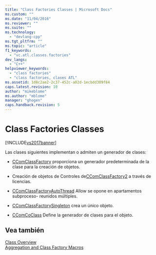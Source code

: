 ```yaml
---
title: "Class Factories Classes | Microsoft Docs"
ms.custom: ""
ms.date: "11/04/2016"
ms.reviewer: ""
ms.suite: ""
ms.technology: 
  - "devlang-cpp"
ms.tgt_pltfrm: ""
ms.topic: "article"
f1_keywords: 
  - "vc.atl.classes.factories"
dev_langs: 
  - "C++"
helpviewer_keywords: 
  - "class factories"
  - "class factories, clases ATL"
ms.assetid: 1d8c2ae2-2c37-452c-a02d-1ecbdd309f84
caps.latest.revision: 10
author: "mikeblome"
ms.author: "mblome"
manager: "ghogen"
caps.handback.revision: 5
---
```

# Class Factories Classes
[!INCLUDE[vs2017banner](../assembler/inline/includes/vs2017banner.md)]

Las clases siguientes implementan o admiten un generador de clases:  
  
-   [CComClassFactory](../atl/reference/ccomclassfactory-class.md) proporciona un generador predeterminada de la clase para la creación de objetos.  
  
-   Creación de objetos de Controles de[CComClassFactory2](../atl/reference/ccomclassfactory2-class.md) a través de licencias.  
  
-   [CComClassFactoryAutoThread](../atl/reference/ccomclassfactoryautothread-class.md) Allow se opone en apartamentos subproceso\- reunidos múltiples.  
  
-   [CComClassFactorySingleton](../atl/reference/ccomclassfactorysingleton-class.md) crea un único objeto.  
  
-   [CComCoClass](../atl/reference/ccomcoclass-class.md) Define la generador de clases para el objeto.  
  
## Vea también  
 [Class Overview](../atl/atl-class-overview.md)   
 [Aggregation and Class Factory Macros](../atl/reference/aggregation-and-class-factory-macros.md)